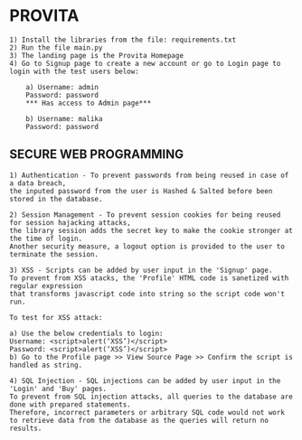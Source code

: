 <h1>PROVITA</h1>

    1) Install the libraries from the file: requirements.txt
    2) Run the file main.py
    3) The landing page is the Provita Homepage
    4) Go to Signup page to create a new account or go to Login page to login with the test users below:
    
        a) Username: admin
        Password: password
        *** Has access to Admin page***
        
        b) Username: malika
        Password: password
    
<h2>SECURE WEB PROGRAMMING </h2>

    1) Authentication - To prevent passwords from being reused in case of a data breach, 
    the inputed password from the user is Hashed & Salted before been stored in the database.

    2) Session Management - To prevent session cookies for being reused for session hajacking attacks,
    the library session adds the secret key to make the cookie stronger at the time of login.
    Another security measure, a logout option is provided to the user to terminate the session.

    3) XSS - Scripts can be added by user input in the 'Signup' page. 
    To prevent from XSS atacks, the 'Profile' HTML code is sanetized with regular expression
    that transforms javascript code into string so the script code won't run.
    
    To test for XSS attack:
    
    a) Use the below credentials to login:
    Username: <script>alert(‘XSS’)</script>
    Password: <script>alert(‘XSS’)</script>
    b) Go to the Profile page >> View Source Page >> Confirm the script is handled as string. 

    4) SQL Injection - SQL injections can be added by user input in the 'Login' and 'Buy' pages. 
    To prevent from SQL injection attacks, all queries to the database are done with prepared statements. 
    Therefore, incorrect parameters or arbitrary SQL code would not work to retrieve data from the database as the queries will return no results.

